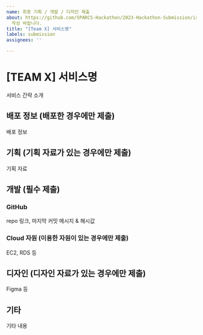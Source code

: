 ```yaml
---
name: 최종 기획 / 개발 / 디자인 제출
about: https://github.com/SPARCS-Hackathon/2023-Hackathon-Submission/issues/2 참고해서
  작성 바랍니다.
title: "[Team X] 서비스명"
labels: submission
assignees: ''

---
```


# [TEAM X] 서비스명

서비스 간략 소개

## 배포 정보 (배포한 경우에만 제출)

배포 정보

## 기획 (기획 자료가 있는 경우에만 제출)

기획 자료

## 개발 (필수 제출)

### GitHub

repo 링크, 마지막 커밋 메시지 & 해시값

### Cloud 자원 (이용한 자원이 있는 경우에만 제출)

EC2, RDS 등

## 디자인 (디자인 자료가 있는 경우에만 제출)

Figma 등

## 기타

기타 내용

